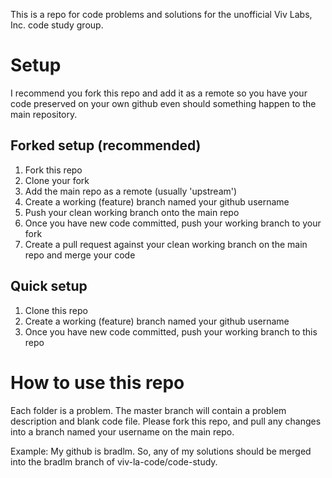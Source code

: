 This is a repo for code problems and solutions for the unofficial Viv Labs, Inc. code study group. 

# Setup
I recommend you fork this repo and add it as a remote so you have your code preserved on your own github even should something happen to the main repository. 

## Forked setup (recommended)
1. Fork this repo
1. Clone your fork
1. Add the main repo as a remote (usually 'upstream')
1. Create a working (feature) branch named your github username
1. Push your clean working branch onto the main repo
1. Once you have new code committed, push your working branch to your fork
1. Create a pull request against your clean working branch on the main repo and merge your code

## Quick setup
1. Clone this repo
1. Create a working (feature) branch named your github username
1. Once you have new code committed, push your working branch to this repo


# How to use this repo
Each folder is a problem. The master branch will contain a problem description and blank code file. Please fork this repo, and pull any changes into a branch named your username on the main repo.

Example: 
My github is bradlm. So, any of my solutions should be merged into the bradlm branch of viv-la-code/code-study.
